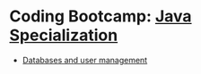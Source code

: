 
# Coding Bootcamp: [Java Specialization](https://codeandwork.github.io/courses/java-p.html)

- [Databases and user management](https://github.com/george-sp/coding_bootcamp-java/tree/db_user_mgmt/db_%26_user_mgmt)